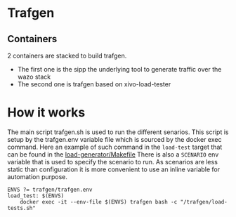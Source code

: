 # Trafgen 

## Containers
2 containers are stacked to build trafgen.
- The first one is the sipp the underlying tool to generate traffic over the wazo stack
- The second one is trafgen based on xivo-load-tester
  

 # How it works
The main script trafgen.sh is used to run the different senarios. 
This script is setup by the trafgen.env variable file which is 
sourced by the docker exec command. Here an example of such command
in the `load-test` target that can be found in the [load-generator/Makefile](../Makefile)
There is also a `SCENARIO` env variable that is used to specify the scenario to run.
As scenarios are less static than configuration it is more convenient to use an inline
variable for automation purpose.

```
ENVS ?= trafgen/trafgen.env
load_test: $(ENVS)
	docker exec -it --env-file $(ENVS) trafgen bash -c "/trafgen/load-tests.sh"
```

